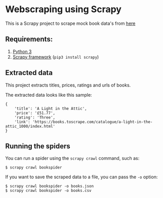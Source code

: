 # Webscraping using Scrapy

This is a Scrapy project to scrape mock book data's from [here](https://books.toscrape.com/)

## Requirements:

1. [Python 3](https://www.python.org/)
2. [Scrapy framework](https://scrapy.org/) (`pip3 install scrapy`)

## Extracted data

This project extracts titles, prices, ratings and urls of books.

The extracted data looks like this sample:

    {
        'title': 'A Light in the Attic',
        'price': '£51.77',
        'rating': 'Three',
        'link': 'https://books.toscrape.com/catalogue/a-light-in-the-attic_1000/index.html'
    }

## Running the spiders

You can run a spider using the `scrapy crawl` command, such as:

    $ scrapy crawl bookspider

If you want to save the scraped data to a file, you can pass the `-o` option:

    $ scrapy crawl bookspider -o books.json
    $ scrapy crawl bookspider -o books.csv